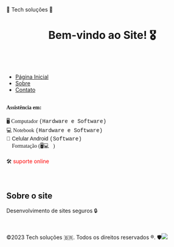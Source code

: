 <head>🚀  Tech soluções  🚀 <head>
    
</head> <body>
    <header>
     <h1>Bem-vindo ao Site! 🎖️   </h1>
    </header> <nav>
        <ul>   
            <br  >
<li><a href="#">Página
            Inicial</a></li> <li><a
            href="#">Sobre</a></li> <li><a
            href="#">Contato</a></li>
        </ul> </nav> <main>
        <section> 
            <br  >
            <font face="Times new roman"><strong>Assistência em:  </strong> </font> <br />
            <br />
            <font face="Times new roman"> 🖥️ Computador <font face="Courier">(Hardware e Software) </font> </font> <br />    
            <font face="Times new roman"> 💻 Notebook <font face="Courier">(Hardware e Software) </font> </font> <br />    
       <font face="Arial">📱 Celular Android <font face="Courier">(Software) </font> </font> <br /> 
  <font face="Times new roman">💽 Formatação (🖥️💻📱)</font> <br />    
     <br>   🛠️ <font color="#FF0000">  suporte online </font>
 <footer>
<br>
     <br>
<h2> <font>Sobre o site </font> </h2>
       Desenvolvimento de sites seguros 🔒 <br  /> <p> </p>
       <br  />
<p>&copy;2023 Tech soluções 🇧🇷. Todos
    os direitos reservados ®. 🛡️<img src="/data/data/com.termux/files/home/cison/SEGURANCA.PNG"/> 



</p>   </footer>
